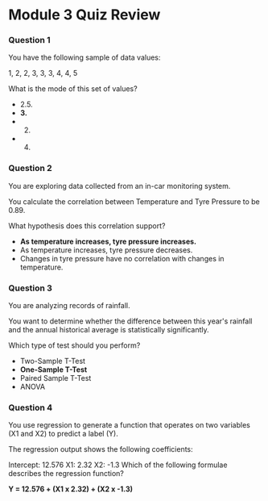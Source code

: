 # Module 3 Quiz Review

### Question 1

You have the following sample of data values:

1, 2, 2, 3, 3, 3, 4, 4, 5

What is the mode of this set of values?

- 2.5.
- **3.**
- 2.
- 4.

### Question 2

You are exploring data collected from an in-car monitoring system.

You calculate the correlation between Temperature and Tyre Pressure to be 0.89.

What hypothesis does this correlation support?

- **As temperature increases, tyre pressure increases.**
- As temperature increases, tyre pressure decreases.
- Changes in tyre pressure have no correlation with changes in temperature.

### Question 3

You are analyzing records of rainfall.

You want to determine whether the difference between this year's rainfall and the annual historical average is statistically significantly.

Which type of test should you perform?

- Two-Sample T-Test
- **One-Sample T-Test**
- Paired Sample T-Test
- ANOVA

### Question 4

You use regression to generate a function that operates on two variables (X1 and X2) to predict a label (Y).

The regression output shows the following coefficients:

Intercept: 12.576
X1: 2.32
X2: -1.3
Which of the following formulae describes the regression function?

 **Y = 12.576 + (X1 x 2.32) + (X2 x -1.3)**